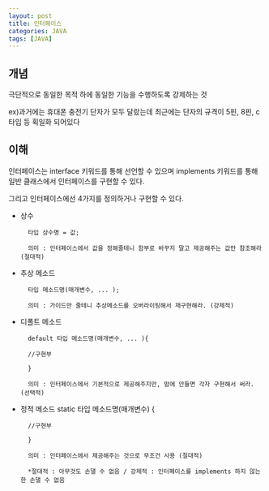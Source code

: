 ```yaml
---
layout: post
title: 인터페이스
categories: JAVA
tags: [JAVA]
---
```

## 개념
극단적으로 동일한 목적 하에 동일한 기능을 수행하도록 강제하는 것

ex)과거에는 휴대폰 충전기 단자가 모두 달랐는데 최근에는 단자의 규격이 5핀, 8핀, c타입 등 획일화 되어있다
## 이해
인터페이스는 interface 키워드를 통해 선언할 수 있으며 implements 키워드를 통해 일반 클래스에서 인터페이스를 구현할 수 있다.

그리고 인터페이스에선 4가지를 정의하거나 구현할 수 있다.
* 상수

        타입 상수명 = 값;

        의미 : 인터페이스에서 값을 정해줄테니 함부로 바꾸지 말고 제공해주는 값만 참조해라 (절대적)
* 추상 메소드

        타입 메소드명(매개변수, ... );

        의미 : 가이드만 줄테니 추상메소드를 오버라이팅해서 재구현해라. (강제적)
* 디폴트 메소드

        default 타입 메소드명(매개변수, ... ){

        //구현부

        }

        의미 : 인터페이스에서 기본적으로 제공해주지만, 맘에 안들면 각자 구현해서 써라. (선택적)
* 정적 메소드
        static 타입 메소드명(매개변수) {

        //구현부

        }

        의미 : 인터페이스에서 제공해주는 것으로 무조건 사용 (절대적)

        *절대적 : 아무것도 손댈 수 없음 / 강제적 : 인터페이스를 implements 하지 않는 한 손댈 수 없음